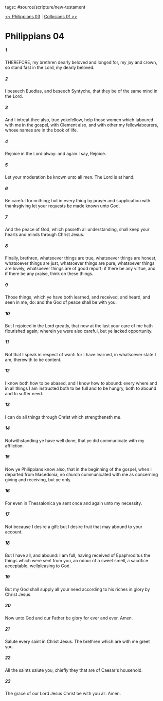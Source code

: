 tags:: #source/scripture/new-testament

[<< Philippians 03](/new-testament/11_Philippians/Philippians_03.md) | [Collosians 01 >>](/new-testament/12_Collosians/Collosians_01.md)

# Philippians 04

##### 1

THEREFORE, my brethren dearly beloved and longed for, my joy and crown, so stand fast in the Lord, my dearly beloved.

##### 2

I beseech Euodias, and beseech Syntyche, that they be of the same mind in the Lord.

##### 3

And I intreat thee also, true yokefellow, help those women which laboured with me in the gospel, with Clement also, and with other my fellowlabourers, whose names are in the book of life.

##### 4

Rejoice in the Lord alway: and again I say, Rejoice.

##### 5

Let your moderation be known unto all men. The Lord is at hand.

##### 6

Be careful for nothing; but in every thing by prayer and supplication with thanksgiving let your requests be made known unto God.

##### 7

And the peace of God, which passeth all understanding, shall keep your hearts and minds through Christ Jesus.

##### 8

Finally, brethren, whatsoever things are true, whatsoever things are honest, whatsoever things are just, whatsoever things are pure, whatsoever things are lovely, whatsoever things are of good report; if there be any virtue, and if there be any praise, think on these things.

##### 9

Those things, which ye have both learned, and received, and heard, and seen in me, do: and the God of peace shall be with you.

##### 10

But I rejoiced in the Lord greatly, that now at the last your care of me hath flourished again; wherein ye were also careful, but ye lacked opportunity.

##### 11

Not that I speak in respect of want: for I have learned, in whatsoever state I am, therewith to be content.

##### 12

I know both how to be abased, and I know how to abound: every where and in all things I am instructed both to be full and to be hungry, both to abound and to suffer need.

##### 13

I can do all things through Christ which strengtheneth me.

##### 14

Notwithstanding ye have well done, that ye did communicate with my affliction.

##### 15

Now ye Philippians know also, that in the beginning of the gospel, when I departed from Macedonia, no church communicated with me as concerning giving and receiving, but ye only.

##### 16

For even in Thessalonica ye sent once and again unto my necessity.

##### 17

Not because I desire a gift: but I desire fruit that may abound to your account.

##### 18

But I have all, and abound: I am full, having received of Epaphroditus the things which were sent from you, an odour of a sweet smell, a sacrifice acceptable, wellpleasing to God.

##### 19

But my God shall supply all your need according to his riches in glory by Christ Jesus.

##### 20

Now unto God and our Father be glory for ever and ever. Amen.

##### 21

Salute every saint in Christ Jesus. The brethren which are with me greet you.

##### 22

All the saints salute you, chiefly they that are of Caesar's household.

##### 23

The grace of our Lord Jesus Christ be with you all. Amen.
